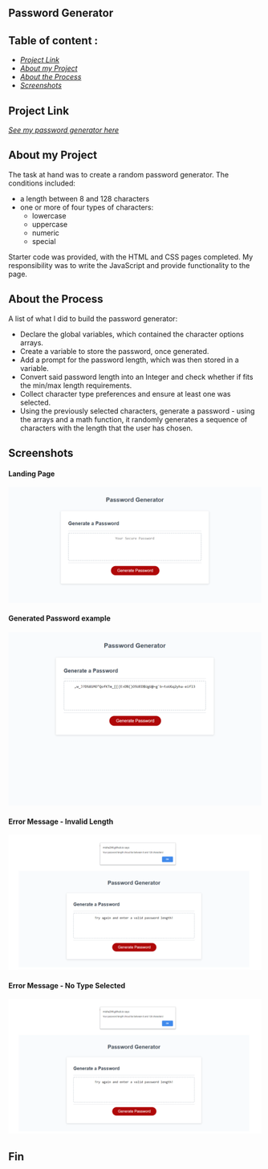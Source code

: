 ## Password Generator

## Table of content :

- [_Project Link_](#project-link)
- [_About my Project_](#about-my-project)
- [_About the Process_](#about-the-process)
- [_Screenshots_](#screenshots)

## Project Link

[_See my password generator here_](https://misha244.github.io/password_generator/)

## About my Project

The task at hand was to create a random password generator. The conditions included:

- a length between 8 and 128 characters
- one or more of four types of characters:
  - lowercase
  - uppercase
  - numeric
  - special

Starter code was provided, with the HTML and CSS pages completed. My responsibility was to write the JavaScript and provide functionality to the page.

## About the Process

A list of what I did to build the password generator:

- Declare the global variables, which contained the character options arrays.
- Create a variable to store the password, once generated.
- Add a prompt for the password length, which was then stored in a variable.
- Convert said password length into an Integer and check whether if fits the min/max length requirements.
- Collect character type preferences and ensure at least one was selected.
- Using the previously selected characters, generate a password - using the arrays and a math function, it randomly generates a sequence of characters with the length that the user has chosen.

## Screenshots

#### Landing Page

![Landing-page](assets/screenshots/landing.png)

#### Generated Password example

![Generated](assets/screenshots/password.png)

#### Error Message - Invalid Length

![Error-1](assets/screenshots/error-length.png)

#### Error Message - No Type Selected

![Error-2](assets/screenshots/error-length.png)

## Fin
